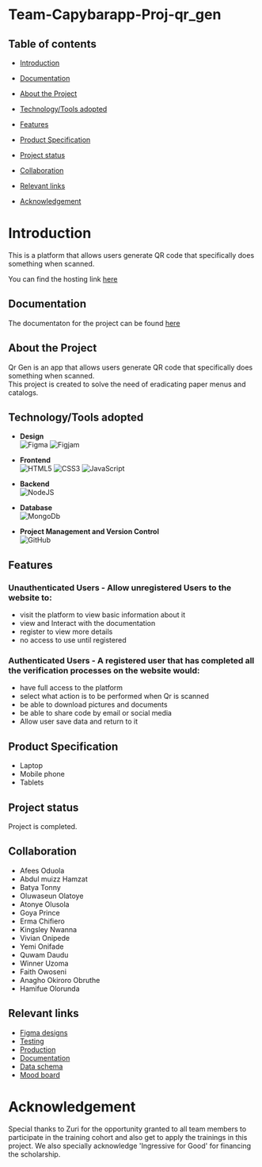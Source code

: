 # Team-Capybarapp-Proj-qr_gen

## Table of contents

- [Introduction](##Introduction)

- [Documentation](##Documentation)

- [About the Project](##About-the-Project)

- [Technology/Tools adopted](##Technology/Tools-adopted)

- [Features](##Features)

- [Product Specification](##Product-Specification)

- [Project status](##Project-status)

- [Collaboration](##Collaboration)

- [Relevant links](##Relevant-links)

- [Acknowledgement](#Acknowledgement)

# Introduction

This is a platform that allows users generate QR code that specifically does something when scanned.

You can find the hosting link [here](https://qrcode2.onrender.com/generate)

## Documentation

The documentaton for the project can be found [here](https://docs.google.com/document/d/1gvTIqgF9_66DaZWLoUBb-yK252LvrkOc_C6Bw_KiRJI/edit?usp=sharing)

## About the Project

Qr Gen is an app that allows users generate QR code that specifically does something when scanned. <br/>This project is created to solve the need of eradicating paper menus and catalogs.

## Technology/Tools adopted

- **Design**<br/>
  ![Figma](https://img.shields.io/badge/figma-%23F24E1E.svg?style=for-the-badge&logo=figma&logoColor=white)
  ![Figjam](https://img.shields.io/badge/figjam-%23F24E1E.svg?style=for-the-badge&logo=figma&logoColor=white)

- **Frontend**<br/>
  ![HTML5](https://img.shields.io/badge/html5-%23E34F26.svg?style=for-the-badge&logo=html5&logoColor=white)
  ![CSS3](https://img.shields.io/badge/css3-%231572B6.svg?style=for-the-badge&logo=css3&logoColor=white)
  ![JavaScript](https://img.shields.io/badge/javascript-%23323330.svg?style=for-the-badge&logo=javascript&logoColor=%23F7DF1E)

- **Backend**<br/>
  ![NodeJS](https://img.shields.io/badge/nodejs-3670A0?style=for-the-badge&logo=nodejs&logoColor=ffdd54)

- **Database**<br/>
  ![MongoDb](https://img.shields.io/badge/mongodb-%2300f.svg?style=for-the-badge&logo=mongodb&logoColor=white)

- **Project Management and Version Control**<br/>
  ![GitHub](https://img.shields.io/badge/github-%23121011.svg?style=for-the-badge&logo=github&logoColor=white)

## Features

### Unauthenticated Users - Allow unregistered Users to the website to:

- visit the platform to view basic information about it
- view and Interact with the documentation
- register to view more details
- no access to use until registered

### Authenticated Users - A registered user that has completed all the verification processes on the website would:

- have full access to the platform
- select what action is to be performed when Qr is scanned
- be able to download pictures and documents
- be able to share code by email or social media
- Allow user save data and return to it

## Product Specification

- Laptop
- Mobile phone
- Tablets

## Project status

Project is completed.

## Collaboration

- Afees Oduola
- Abdul muizz Hamzat
- Batya Tonny
- Oluwaseun Olatoye
- Atonye Olusola
- Goya Prince
- Erma Chifiero
- Kingsley Nwanna
- Vivian Onipede
- Yemi Onifade
- Quwam Daudu
- Winner Uzoma
- Faith Owoseni
- Anagho Okiroro Obruthe
- Hamifue Olorunda

## Relevant links

- [Figma designs](<https://www.figma.com/file/x4ljNgCVCoRKUSusBlCVHf/Team-Capybarapp%2C-Milestone-2-Task-(-Low-fidelity-%26-High-Fidelity-Design-)?node-id=0%3A1&t=8rheXkaz0DpCxZ1u-1>)
- [Testing](https://qrcode2.onrender.com/generate)
- [Production](https://qrcode2.onrender.com/generate)
- [Documentation](https://docs.google.com/document/d/1gvTIqgF9_66DaZWLoUBb-yK252LvrkOc_C6Bw_KiRJI/edit?usp=sharing)
- [Data schema](https://drive.google.com/drive/folders/1sZBCxtvB2INONDuBmIOpYWNrfCBPq9c_)
- [Mood board](https://www.figma.com/file/UDDmmvKkL71Mthoq5PWb1s/QR-CODE-GENERATOR?node-id=0%3A1&t=aE6tqDvz9Jc31VEd-0)

# Acknowledgement

Special thanks to Zuri for the opportunity granted to all team members to participate in the training cohort and also get to apply the trainings in this project. We also specially acknowledge 'Ingressive for Good' for financing the scholarship.
